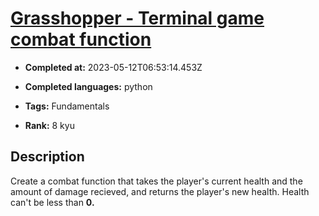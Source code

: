 # [Grasshopper - Terminal game combat function](https://www.codewars.com/kata/586c1cf4b98de0399300001d)

- **Completed at:** 2023-05-12T06:53:14.453Z

- **Completed languages:** python

- **Tags:** Fundamentals

- **Rank:** 8 kyu

## Description

Create a combat function that takes the player's current health and the amount of damage recieved, and returns the player's new health.
Health can't be less than <b>0<b>.